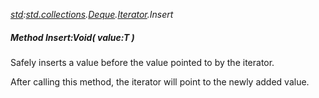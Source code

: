 _[std](../../modules/std/std-module.md):[std.collections](../../modules/std/std-collections.md).[Deque<T>](../../modules/std/std-collections-deque.md).[Iterator](../../modules/std/std-collections-deque-iterator.md).Insert_
##### Method Insert:Void( value:T )
Safely inserts a value before the value pointed to by the iterator.

After calling this method, the iterator will point to the newly added value.
